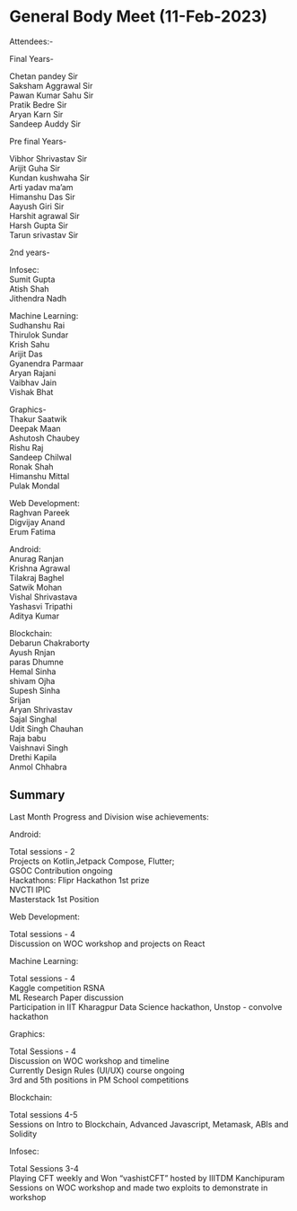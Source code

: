 
# General Body Meet (11-Feb-2023)


Attendees:-  
 
Final Years-

Chetan pandey Sir  
Saksham Aggrawal Sir  
Pawan Kumar Sahu Sir  
Pratik Bedre Sir  
Aryan Karn Sir  
Sandeep Auddy Sir   

Pre final Years-

Vibhor Shrivastav Sir   
Arijit Guha Sir     
Kundan kushwaha Sir        
Arti yadav ma’am    
Himanshu Das Sir    
Aayush Giri Sir     
Harshit agrawal Sir     
Harsh Gupta Sir     
Tarun srivastav Sir

2nd years-

Infosec:   
Sumit Gupta   
Atish Shah   
Jithendra Nadh   

Machine Learning:   
Sudhanshu Rai   
Thirulok Sundar   
Krish Sahu   
Arijit Das   
Gyanendra Parmaar   
Aryan Rajani   
Vaibhav Jain   
Vishak Bhat   

Graphics-   
Thakur Saatwik   
Deepak Maan   
Ashutosh Chaubey   
Rishu Raj   
Sandeep Chilwal   
Ronak Shah   
Himanshu Mittal   
Pulak Mondal   

Web Development:    
Raghvan Pareek   
Digvijay Anand   
Erum Fatima    

Android:    
Anurag Ranjan       
Krishna Agrawal    
Tilakraj Baghel    
Satwik Mohan    
Vishal Shrivastava    
Yashasvi Tripathi    
Aditya Kumar    

Blockchain:    
Debarun Chakraborty    
Ayush Rnjan      
paras Dhumne    
Hemal Sinha    
shivam Ojha    
Supesh Sinha    
Srijan     
Aryan Shrivastav    
Sajal Singhal    
Udit Singh Chauhan    
Raja babu     
Vaishnavi Singh    
Drethi Kapila    
Anmol Chhabra    



## Summary

Last Month Progress and Division wise achievements:

Android:    

Total sessions - 2   
Projects on Kotlin,Jetpack Compose, Flutter;     
GSOC Contribution ongoing      
Hackathons: Flipr Hackathon 1st prize       
NVCTI IPIC       
Masterstack 1st Position

Web Development:	

Total sessions - 4  
Discussion on WOC workshop and projects on React

Machine Learning:	

Total sessions - 4   
Kaggle competition RSNA     
ML Research Paper discussion      
Participation in IIT Kharagpur Data Science hackathon, Unstop - convolve hackathon

Graphics:

Total Sessions - 4     
Discussion on WOC workshop and timeline		
Currently Design Rules (UI/UX) course ongoing	
3rd and 5th positions in PM School competitions

Blockchain:

Total sessions 4-5   
Sessions on Intro to Blockchain, Advanced Javascript, Metamask, ABIs and Solidity

Infosec:

Total Sessions 3-4   
Playing CFT weekly and Won “vashistCFT” hosted by IIITDM Kanchipuram    
Sessions on WOC workshop and made two exploits to demonstrate in workshop	